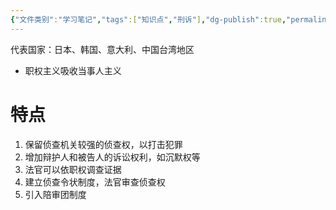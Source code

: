 ```yaml
---
{"文件类别":"学习笔记","tags":["知识点","刑诉"],"dg-publish":true,"permalink":"/学习笔记studyup/刑事诉讼法/混合制诉讼模式/","dgPassFrontmatter":true,"created":"2024-10-21T19:34:25.638+08:00","updated":"2024-12-08T11:08:11.227+08:00"}
---
```


代表国家：日本、韩国、意大利、中国台湾地区
- 职权主义吸收当事人主义
# 特点
1. 保留侦查机关较强的侦查权，以打击犯罪
2. 增加辩护人和被告人的诉讼权利，如沉默权等
3. 法官可以依职权调查证据
4. 建立侦查令状制度，法官审查侦查权
5. 引入陪审团制度
